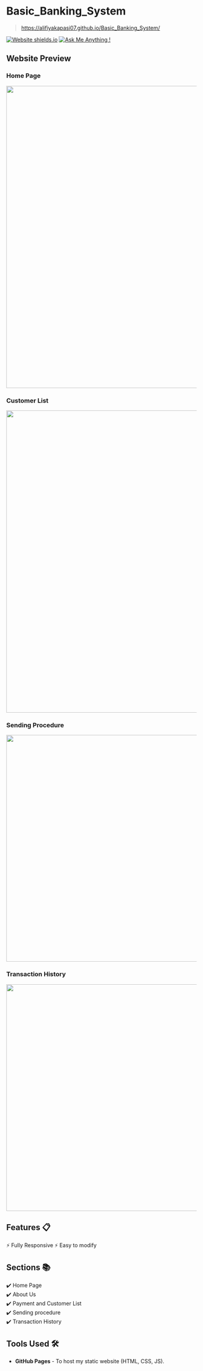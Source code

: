 # Basic_Banking_System
> https://alifiyakapasi07.github.io/Basic_Banking_System/


[![Website shields.io](https://img.shields.io/badge/website-up-yellow)](https://alifiyakapasi07.github.io/Basic_Banking_System/)
[![Ask Me Anything !](https://img.shields.io/badge/ask%20me-linkedin-1abc9c.svg)](https://www.linkedin.com/in/alifiyakapasi07/)

## Website Preview
### Home Page
<img src="main.png" width="800">

### Customer List
<img src="customer_list.png" width="800">

### Sending Procedure
<img src="send.png" width="600">

### Transaction History
<img src="detail.png" width="600">
  

## Features 📋
⚡️ Fully Responsive
⚡️ Easy to modify

## Sections 📚
✔️ Home Page\
✔️ About Us\
✔️ Payment and Customer List \
✔️ Sending procedure\
✔️ Transaction History



## Tools Used 🛠️
* <b>GitHub Pages</b> - To host my static website (HTML, CSS, JS).
